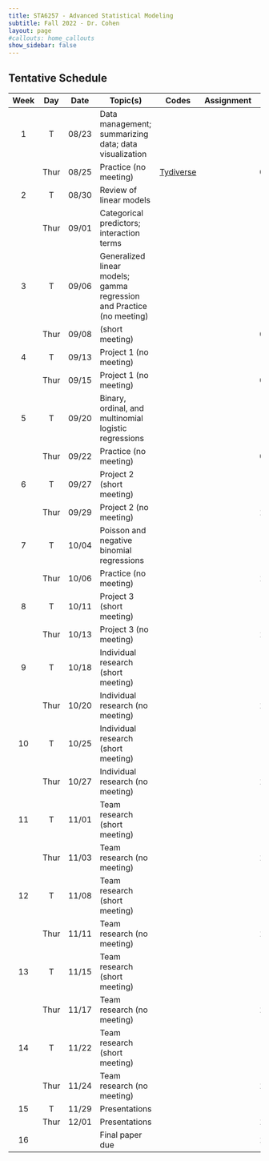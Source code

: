 ```yaml
---
title: STA6257 - Advanced Statistical Modeling
subtitle: Fall 2022 - Dr. Cohen
layout: page
#callouts: home_callouts
show_sidebar: false
---
```


## Tentative Schedule

| Week | Day | Date  | Topic(s) | Codes | Assignment | Due |
|:-:|:-:|:---:|--------------------|:--:|:-:|:-:
| 1    | T   | 08/23 | Data management; summarizing data; data visualization | | | |
|      | Thur   | 08/25 | Practice (no meeting) |[Tydiverse](https://github.com/UWFTeaching/AdvStatsModeling/blob/main/codes/Tidyverse_R.R) | | 08/29 |
| 2    | T   | 08/30 | Review of linear models | | | |
|      | Thur   | 09/01 | Categorical predictors; interaction terms | | | |
| 3    | T   | 09/06 | Generalized linear models; gamma regression and Practice (no meeting) | | | |
|      | Thur   | 09/08 |  (short meeting) | | | 09/12 |
| 4    | T   | 09/13 | Project 1 (no meeting) | | | |
|      | Thur   | 09/15 | Project 1 (no meeting) | | | 09/19 |
| 5    | T   | 09/20 | Binary, ordinal, and multinomial logistic regressions | | | |
|      | Thur   | 09/22 | Practice (no meeting) | | | 09/26 |
| 6    | T   | 09/27 | Project 2 (short meeting) | | | |
|      | Thur   | 09/29 | Project 2 (no meeting) | | | 10/03 |
| 7    | T  | 10/04 | Poisson and negative binomial regressions | | | |
|      | Thur   | 10/06 | Practice (no meeting) | | | 10/10 |
| 8    | T   | 10/11 | Project 3 (short meeting) | | | |
|      | Thur   | 10/13 | Project 3 (no meeting) | | | 10/17 |
| 9    | T   | 10/18 | Individual research (short meeting) | | | |
|      | Thur   | 10/20 | Individual research (no meeting) | | | 10/21 |
| 10   | T   | 10/25 | Individual research (short meeting) | | | |
|      | Thur   | 10/27 | Individual research (no meeting) | | | 10/28 |
| 11   | T   | 11/01 | Team research (short meeting) | | | |
|      | Thur   | 11/03 | Team research (no meeting) | | | 11/04 |
| 12   | T   | 11/08 | Team research (short meeting) | | | |
|      | Thur   | 11/11 | Team research (no meeting) | | | 11/10 |
| 13   | T   | 11/15 | Team research (short meeting) | | | |
|      | Thur   | 11/17 | Team research (no meeting) | | | 11/18 |
| 14   | T   | 11/22 | Team research (short meeting) | | | |
|      | Thur   | 11/24 | Team research (no meeting) | | | 11/25 |
| 15   | T   | 11/29 | Presentations | | | |
|      | Thur   | 12/01 | Presentations | | | 12/02 |
| 16   |   |  | Final paper due | | | 12/07 |
